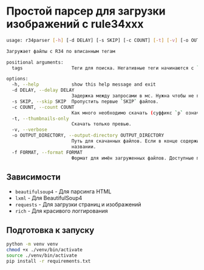 # Простой парсер для загрузки изображений с rule34xxx
```bash
usage: r34parser [-h] [-d DELAY] [-s SKIP] [-c COUNT] [-t] [-v] [-o OUTPUT_DIRECTORY] [-f FORMAT] ...

Загружает файлы с R34 по вписанным тегам

positional arguments:
  tags                  Теги для поиска. Негативные теги начинаются с `-`. Пример: `r34parser sfw -nsfw`

options:
  -h, --help            show this help message and exit
  -d DELAY, --delay DELAY
                        Задержка между запросами в мс. Нужна чтобы не получить бан. По-умолчанию: 1000.
  -s SKIP, --skip SKIP  Пропустить первые `SKIP` файлов.
  -c COUNT, --count COUNT
                        Как много необходимо скачать (суффикс `p` означает считать в страницах). По-умолчанию: 1p.
  -t, --thumbnails-only
                        Скачать только превью.
  -v, --verbose
  -o OUTPUT_DIRECTORY, --output-directory OUTPUT_DIRECTORY
                        Путь для скачанных файлов. Если в конце содержит `*`, в указанном месте будет добавлена директория по заданным тегам. По-умолчанию будет создана директория с тегами в
                        названии.
  -f FORMAT, --format FORMAT
                        Формат для имён загруженных файлов. Доступные переменные: id, pid, ext, artist, copyright, character, general, metadata. По-умолчанию: `{id}{ext}`
```

## Зависимости
* `beautifulsoup4` - Для парсинга HTML
* `lxml` - Для BeautifulSoup4
* `requests` - Для загрузки страниц и изображений
* `rich` - Для красивого логгирования

## Подготовка к запуску
```bash
python -m venv venv
chmod +x ./venv/bin/activate
source ./venv/bin/activate
pip install -r requirements.txt
```

